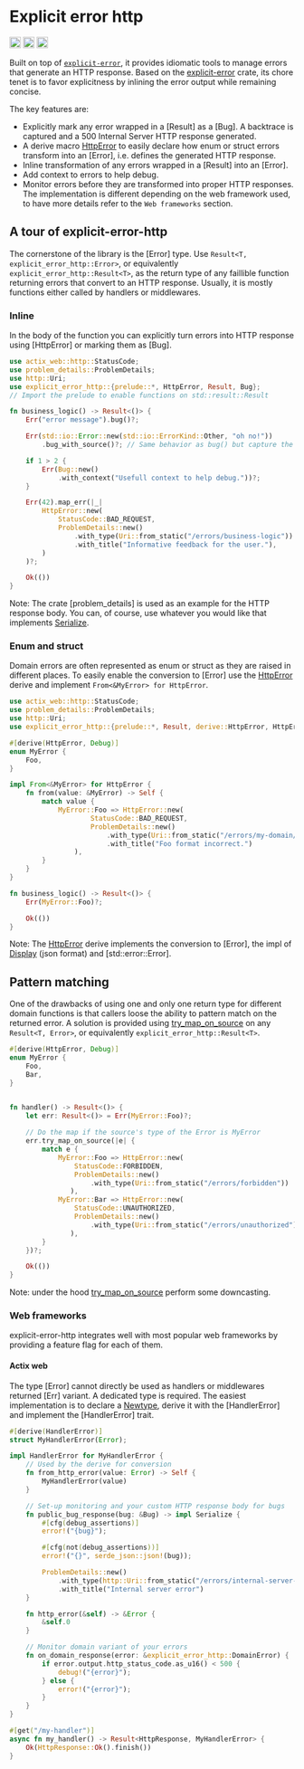 Explicit error http
==============

[<img alt="crates.io" src="https://img.shields.io/crates/v/explicit-error-http.svg?style=for-the-badge&color=fc8d62&logo=rust" height="20">](https://crates.io/crates/explicit-error-http)
[<img alt="docs.rs" src="https://img.shields.io/badge/docs.rs-explicit-error-http-66c2a5?style=for-the-badge&labelColor=555555&logo=docs.rs" height="20">](https://docs.rs/explicit-error-http)
[<img alt="build status" src="https://img.shields.io/github/actions/workflow/status/Tipnos/explicit-error/ci.yml?branch=main&style=for-the-badge" height="20">](https://github.com/Tipnos/explicit-error/actions?query=branch%3Amain)

<!-- cargo-rdme start -->

Built on top of [`explicit-error`](https://crates.io/crates/explicit-error), it provides idiomatic tools to manage errors that generate an HTTP response.
Based on the [explicit-error](explicit_error) crate, its chore tenet is to favor explicitness by inlining the error output while remaining concise.

The key features are:
- Explicitly mark any error wrapped in a [Result] as a [Bug]. A backtrace is captured and a 500 Internal Server HTTP response generated.
- A derive macro [HttpError](derive::HttpError) to easily declare how enum or struct errors transform into an [Error], i.e. defines the generated HTTP response.
- Inline transformation of any errors wrapped in a [Result] into an [Error].
- Add context to errors to help debug.
- Monitor errors before they are transformed into proper HTTP responses. The implementation is different depending on the web framework used, to have more details refer to the `Web frameworks` section.

## A tour of explicit-error-http

The cornerstone of the library is the [Error] type. Use `Result<T, explicit_error_http::Error>`, or equivalently `explicit_error_http::Result<T>`, as the return type of any faillible function returning errors that convert to an HTTP response.
Usually, it is mostly functions either called by handlers or middlewares.

### Inline

In the body of the function you can explicitly turn errors into HTTP response using [HttpError] or marking them as [Bug].

```rust
use actix_web::http::StatusCode;
use problem_details::ProblemDetails;
use http::Uri;
use explicit_error_http::{prelude::*, HttpError, Result, Bug};
// Import the prelude to enable functions on std::result::Result

fn business_logic() -> Result<()> {
    Err("error message").bug()?;

    Err(std::io::Error::new(std::io::ErrorKind::Other, "oh no!"))
        .bug_with_source()?; // Same behavior as bug() but capture the wrapped std::error::Error as a source

    if 1 > 2 {
        Err(Bug::new()
            .with_context("Usefull context to help debug."))?;
    }

    Err(42).map_err(|_|
        HttpError::new(
            StatusCode::BAD_REQUEST,
            ProblemDetails::new()
                .with_type(Uri::from_static("/errors/business-logic"))
                .with_title("Informative feedback for the user."),
        )
    )?;

    Ok(())
}
```

Note: The crate [problem_details] is used as an example for the HTTP response body. You can, of course, use whatever you would like that implements [Serialize](serde::Serialize).

### Enum and struct

Domain errors are often represented as enum or struct as they are raised in different places.
To easily enable the conversion to [Error] use the [HttpError](derive::HttpError) derive and implement `From<&MyError> for HttpError`.

```rust
use actix_web::http::StatusCode;
use problem_details::ProblemDetails;
use http::Uri;
use explicit_error_http::{prelude::*, Result, derive::HttpError, HttpError};

#[derive(HttpError, Debug)]
enum MyError {
    Foo,
}

impl From<&MyError> for HttpError {
    fn from(value: &MyError) -> Self {
        match value {
            MyError::Foo => HttpError::new(
                    StatusCode::BAD_REQUEST,
                    ProblemDetails::new()
                        .with_type(Uri::from_static("/errors/my-domain/foo"))
                        .with_title("Foo format incorrect.")
                ),
        }
    }
}

fn business_logic() -> Result<()> {
    Err(MyError::Foo)?;

    Ok(())
}
```

Note: The [HttpError](derive::HttpError) derive implements the conversion to [Error], the impl of [Display](std::fmt::Display) (json format) and [std::error::Error].

## Pattern matching

One of the drawbacks of using one and only one return type for different domain functions is that callers loose the ability to pattern match on the returned error.
A solution is provided using [try_map_on_source](explicit_error::ResultError::try_map_on_source) on any `Result<T, Error>`, or equivalently `explicit_error_http::Result<T>`.

```rust
#[derive(HttpError, Debug)]
enum MyError {
    Foo,
    Bar,
}


fn handler() -> Result<()> {
    let err: Result<()> = Err(MyError::Foo)?;
    
    // Do the map if the source's type of the Error is MyError
    err.try_map_on_source(|e| {
        match e {
            MyError::Foo => HttpError::new(
                StatusCode::FORBIDDEN,
                ProblemDetails::new()
                    .with_type(Uri::from_static("/errors/forbidden"))
               ),
            MyError::Bar => HttpError::new(
                StatusCode::UNAUTHORIZED,
                ProblemDetails::new()
                    .with_type(Uri::from_static("/errors/unauthorized"))
               ),
        }
    })?;

    Ok(())
}
```

Note: under the hood [try_map_on_source](explicit_error::ResultError::try_map_on_source) perform some downcasting.

### Web frameworks

explicit-error-http integrates well with most popular web frameworks by providing a feature flag for each of them.

#### Actix web

The type [Error] cannot directly be used as handlers or middlewares returned [Err] variant. A dedicated type is required.
The easiest implementation is to declare a [Newtype](https://doc.rust-lang.org/rust-by-example/generics/new_types.html),
derive it with the [HandlerError] and implement the [HandlerError] trait.

```rust
#[derive(HandlerError)]
struct MyHandlerError(Error);

impl HandlerError for MyHandlerError {
    // Used by the derive for conversion
    fn from_http_error(value: Error) -> Self {
        MyHandlerError(value)
    }

    // Set-up monitoring and your custom HTTP response body for bugs
    fn public_bug_response(bug: &Bug) -> impl Serialize {
        #[cfg(debug_assertions)]
        error!("{bug}");

        #[cfg(not(debug_assertions))]
        error!("{}", serde_json::json!(bug));

        ProblemDetails::new()
            .with_type(http::Uri::from_static("/errors/internal-server-error"))
            .with_title("Internal server error")
    }

    fn http_error(&self) -> &Error {
        &self.0
    }

    // Monitor domain variant of your errors
    fn on_domain_response(error: &explicit_error_http::DomainError) {
        if error.output.http_status_code.as_u16() < 500 {
            debug!("{error}");
        } else {
            error!("{error}");
        }
    }
}

#[get("/my-handler")]
async fn my_handler() -> Result<HttpResponse, MyHandlerError> {
    Ok(HttpResponse::Ok().finish())
}
```

<!-- cargo-rdme end -->

